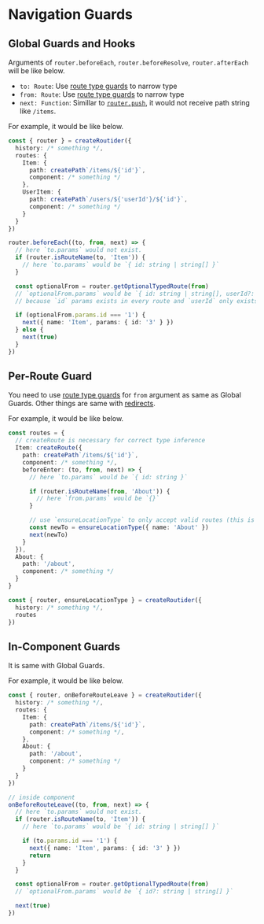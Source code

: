 # Navigation Guards

## Global Guards and Hooks
Arguments of `router.beforeEach`, `router.beforeResolve`, `router.afterEach` will be like below.

- `to: Route`: Use [route type guards](/route-type-guards) to narrow type
- `from: Route`: Use [route type guards](/route-type-guards) to narrow type
- `next: Function`: Simillar to [`router.push`](/navigation), it would not receive path string like `/items`.

For example, it would be like below.
```ts
const { router } = createRoutider({
  history: /* something */,
  routes: {
    Item: {
      path: createPath`/items/${'id'}`,
      component: /* something */
    },
    UserItem: {
      path: createPath`/users/${'userId'}/${'id'}`,
      component: /* something */
    }
  }
})

router.beforeEach((to, from, next) => {
  // here `to.params` would not exist.
  if (router.isRouteName(to, 'Item')) {
    // here `to.params` would be `{ id: string | string[] }`
  }

  const optionalFrom = router.getOptionalTypedRoute(from)
  // `optionalFrom.params` would be `{ id: string | string[], userId?: string | string[] }`
  // because `id` params exists in every route and `userId` only exists in `UserItem` route

  if (optionalFrom.params.id === '1') {
    next({ name: 'Item', params: { id: '3' } })
  } else {
    next(true)
  }
})
```

## Per-Route Guard

You need to use [route type guards](/route-type-guards) for `from` argument as same as Global Guards.
Other things are same with [redirects](/redirect-and-alias).

For example, it would be like below.
```ts
const routes = {
  // createRoute is necessary for correct type inference
  Item: createRoute({
    path: createPath`/items/${'id'}`,
    component: /* something */,
    beforeEnter: (to, from, next) => {
      // here `to.params` would be `{ id: string }`

      if (router.isRouteName(from, 'About')) {
        // here `from.params` would be `{}`
      }

      // use `ensureLocationType` to only accept valid routes (this is necessary, next would not accept `{ name: 'About' }` directly)
      const newTo = ensureLocationType({ name: 'About' })
      next(newTo)
    }
  }),
  About: {
    path: '/about',
    component: /* something */
  }
}

const { router, ensureLocationType } = createRoutider({
  history: /* something */,
  routes
})
```

## In-Component Guards

It is same with Global Guards.

For example, it would be like below.
```ts
const { router, onBeforeRouteLeave } = createRoutider({
  history: /* something */,
  routes: {
    Item: {
      path: createPath`/items/${'id'}`,
      component: /* something */,
    },
    About: {
      path: '/about',
      component: /* something */
    }
  }
})

// inside component
onBeforeRouteLeave((to, from, next) => {
  // here `to.params` would not exist.
  if (router.isRouteName(to, 'Item')) {
    // here `to.params` would be `{ id: string | string[] }`

    if (to.params.id === '1') {
      next({ name: 'Item', params: { id: '3' } })
      return
    }
  }

  const optionalFrom = router.getOptionalTypedRoute(from)
  // `optionalFrom.params` would be `{ id?: string | string[] }`

  next(true)
})
```
